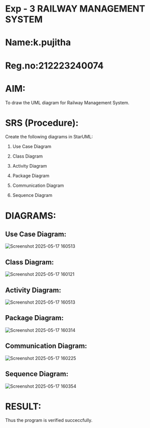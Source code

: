 # Exp - 3 RAILWAY MANAGEMENT SYSTEM
# Name:k.pujitha
# Reg.no:212223240074
# AIM:

To draw the UML diagram for Railway Management System.

# SRS (Procedure):

Create the following diagrams in StarUML:

1. Use Case Diagram

2. Class Diagram

3. Activity Diagram

4. Package Diagram

5. Communication Diagram

6. Sequence Diagram

# DIAGRAMS:

## Use Case Diagram:

![Screenshot 2025-05-17 160513](https://github.com/user-attachments/assets/c5897543-19b7-4d53-b393-a1770f5a09ec)


## Class Diagram:
![Screenshot 2025-05-17 160121](https://github.com/user-attachments/assets/14325bac-742a-42d7-824e-5aa519fba9a1)


## Activity Diagram:
![Screenshot 2025-05-17 160513](https://github.com/user-attachments/assets/ece2268a-b2d4-4424-9cc9-da70bccfb6a5)


## Package Diagram:

![Screenshot 2025-05-17 160314](https://github.com/user-attachments/assets/97c1d960-55a8-4189-ad0b-36b0d80aa544)


## Communication Diagram:
![Screenshot 2025-05-17 160225](https://github.com/user-attachments/assets/818f51df-d30d-4a6e-91c8-9614fa360db4)


## Sequence Diagram:
![Screenshot 2025-05-17 160354](https://github.com/user-attachments/assets/4f9b9236-940e-4787-8f34-5166b93692b9)


# RESULT:

Thus the program is verified succeccfully.
